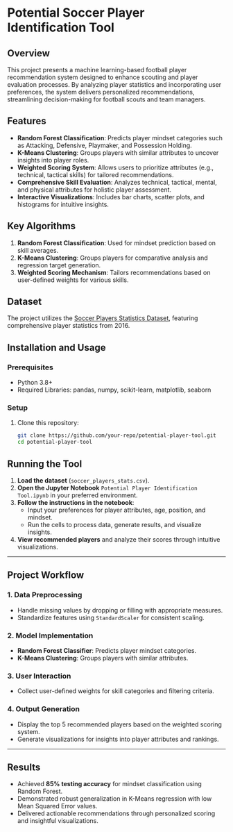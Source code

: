 # Potential Soccer Player Identification Tool

## Overview
This project presents a machine learning-based football player recommendation system designed to enhance scouting and player evaluation processes. By analyzing player statistics and incorporating user preferences, the system delivers personalized recommendations, streamlining decision-making for football scouts and team managers.

## Features
- **Random Forest Classification**: Predicts player mindset categories such as Attacking, Defensive, Playmaker, and Possession Holding.
- **K-Means Clustering**: Groups players with similar attributes to uncover insights into player roles.
- **Weighted Scoring System**: Allows users to prioritize attributes (e.g., technical, tactical skills) for tailored recommendations.
- **Comprehensive Skill Evaluation**: Analyzes technical, tactical, mental, and physical attributes for holistic player assessment.
- **Interactive Visualizations**: Includes bar charts, scatter plots, and histograms for intuitive insights.

## Key Algorithms
1. **Random Forest Classification**: Used for mindset prediction based on skill averages.
2. **K-Means Clustering**: Groups players for comparative analysis and regression target generation.
3. **Weighted Scoring Mechanism**: Tailors recommendations based on user-defined weights for various skills.

## Dataset
The project utilizes the [Soccer Players Statistics Dataset](https://www.kaggle.com/datasets/antoinekrajnc/soccer-players-statistics/data), featuring comprehensive player statistics from 2016.

## Installation and Usage

### Prerequisites
- Python 3.8+
- Required Libraries: pandas, numpy, scikit-learn, matplotlib, seaborn

### Setup
1. Clone this repository:
   ```bash
   git clone https://github.com/your-repo/potential-player-tool.git
   cd potential-player-tool

## Running the Tool
1. **Load the dataset** (`soccer_players_stats.csv`).
2. **Open the Jupyter Notebook** `Potential Player Identification Tool.ipynb` in your preferred environment.
3. **Follow the instructions in the notebook**:
   - Input your preferences for player attributes, age, position, and mindset.
   - Run the cells to process data, generate results, and visualize insights.
4. **View recommended players** and analyze their scores through intuitive visualizations.

---

## Project Workflow

### 1. Data Preprocessing
- Handle missing values by dropping or filling with appropriate measures.
- Standardize features using `StandardScaler` for consistent scaling.

### 2. Model Implementation
- **Random Forest Classifier**: Predicts player mindset categories.
- **K-Means Clustering**: Groups players with similar attributes.

### 3. User Interaction
- Collect user-defined weights for skill categories and filtering criteria.

### 4. Output Generation
- Display the top 5 recommended players based on the weighted scoring system.
- Generate visualizations for insights into player attributes and rankings.

---

## Results
- Achieved **85% testing accuracy** for mindset classification using Random Forest.
- Demonstrated robust generalization in K-Means regression with low Mean Squared Error values.
- Delivered actionable recommendations through personalized scoring and insightful visualizations.

